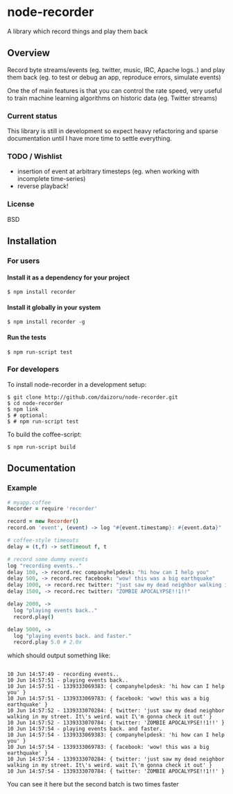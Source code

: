# node-recorder

 A library which record things and play them back

## Overview

 Record byte streams/events (eg. twitter, music, IRC, Apache logs..) and play them back (eg. to test or debug an app, reproduce errors, simulate events)

 One the of main features is that you can control the rate speed, 
 very useful to train machine learning algorithms on historic data (eg. Twitter streams)

### Current status

  This library is still in development so expect heavy refactoring and sparse documentation until I have more time to settle everything.

### TODO / Wishlist

  * insertion of event at arbitrary timesteps (eg. when working with incomplete time-series)
  * reverse playback!

### License

  BSD

## Installation

### For users

#### Install it as a dependency for your project

    $ npm install recorder

#### Install it globally in your system

    $ npm install recorder -g

#### Run the tests

    $ npm run-script test

### For developers

  To install node-recorder in a development setup:

    $ git clone http://github.com/daizoru/node-recorder.git
    $ cd node-recorder
    $ npm link
    $ # optional:
    $ # npm run-script test 

  To build the coffee-script:

    $ npm run-script build


## Documentation

### Example

``` coffeescript
# myapp.coffee
Recorder = require 'recorder'

record = new Recorder()
record.on 'event', (event) -> log "#{event.timestamp}: #{event.data}"

# coffee-style timeouts
delay = (t,f) -> setTimeout f, t

# record some dummy events
log "recording events.."
delay 100, -> record.rec companyhelpdesk: "hi how can I help you"
delay 500, -> record.rec facebook: "wow! this was a big earthquake"
delay 1000, -> record.rec twitter: "just saw my dead neighbor walking in my street. It's weird. wait I'm gonna check it out"
delay 1500, -> record.rec twitter: "ZOMBIE APOCALYPSE!!1!!"

delay 2000, -> 
  log "playing events back.."
  record.play()

delay 5000, -> 
  log "playing events back. and faster."
  record.play 5.0 # 2.0x

```

  which should output something like:

```

10 Jun 14:57:49 - recording events..
10 Jun 14:57:51 - playing events back..
10 Jun 14:57:51 - 1339333069383: { companyhelpdesk: 'hi how can I help you' }
10 Jun 14:57:51 - 1339333069783: { facebook: 'wow! this was a big earthquake' }
10 Jun 14:57:52 - 1339333070284: { twitter: 'just saw my dead neighbor walking in my street. It\'s weird. wait I\'m gonna check it out' }
10 Jun 14:57:52 - 1339333070784: { twitter: 'ZOMBIE APOCALYPSE!!1!!' }
10 Jun 14:57:54 - playing events back. and faster.
10 Jun 14:57:54 - 1339333069383: { companyhelpdesk: 'hi how can I help you' }
10 Jun 14:57:54 - 1339333069783: { facebook: 'wow! this was a big earthquake' }
10 Jun 14:57:54 - 1339333070284: { twitter: 'just saw my dead neighbor walking in my street. It\'s weird. wait I\'m gonna check it out' }
10 Jun 14:57:54 - 1339333070784: { twitter: 'ZOMBIE APOCALYPSE!!1!!' }

```

  You can see it here but the second batch is two times faster

